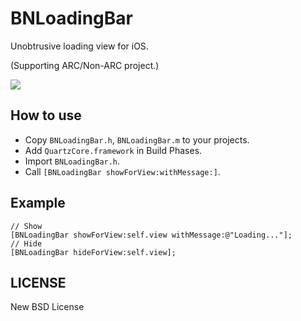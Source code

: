 # BNLoadingBar

Unobtrusive loading view for iOS.

(Supporting ARC/Non-ARC project.)

![](http://tobioka.net/wp-content/uploads/2012/09/bnloadingbar.png)

## How to use

* Copy `BNLoadingBar.h`, `BNLoadingBar.m` to your projects.
* Add `QuartzCore.framework` in Build Phases.
* Import `BNLoadingBar.h`.
* Call `[BNLoadingBar showForView:withMessage:]`.

## Example

    // Show
    [BNLoadingBar showForView:self.view withMessage:@"Loading..."];
    // Hide
    [BNLoadingBar hideForView:self.view];

## LICENSE

New BSD License

